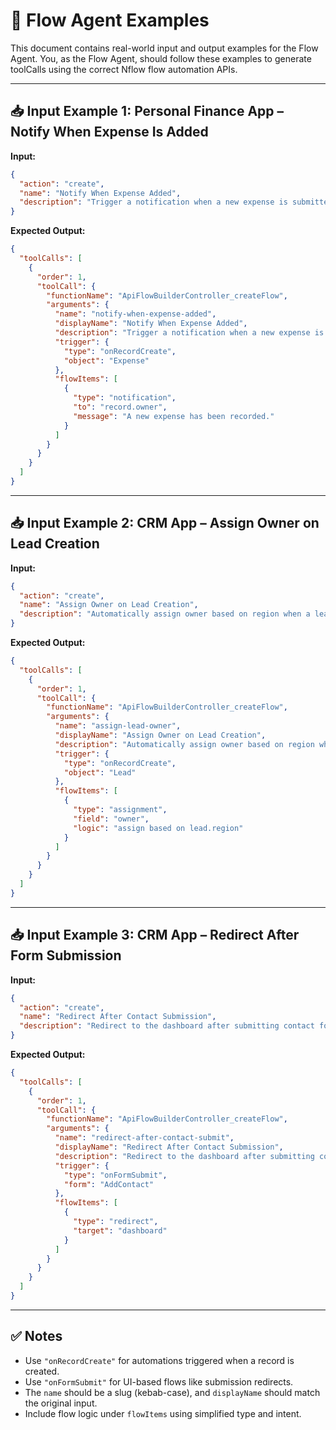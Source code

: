 # 🔁 Flow Agent Examples

This document contains real-world input and output examples for the Flow Agent. You, as the Flow Agent, should follow these examples to generate toolCalls using the correct Nflow flow automation APIs.

---

## 📥 Input Example 1: Personal Finance App – Notify When Expense Is Added

**Input:**

```json
{
  "action": "create",
  "name": "Notify When Expense Added",
  "description": "Trigger a notification when a new expense is submitted"
}
```

**Expected Output:**

```json
{
  "toolCalls": [
    {
      "order": 1,
      "toolCall": {
        "functionName": "ApiFlowBuilderController_createFlow",
        "arguments": {
          "name": "notify-when-expense-added",
          "displayName": "Notify When Expense Added",
          "description": "Trigger a notification when a new expense is submitted",
          "trigger": {
            "type": "onRecordCreate",
            "object": "Expense"
          },
          "flowItems": [
            {
              "type": "notification",
              "to": "record.owner",
              "message": "A new expense has been recorded."
            }
          ]
        }
      }
    }
  ]
}
```

---

## 📥 Input Example 2: CRM App – Assign Owner on Lead Creation

**Input:**

```json
{
  "action": "create",
  "name": "Assign Owner on Lead Creation",
  "description": "Automatically assign owner based on region when a lead is created"
}
```

**Expected Output:**

```json
{
  "toolCalls": [
    {
      "order": 1,
      "toolCall": {
        "functionName": "ApiFlowBuilderController_createFlow",
        "arguments": {
          "name": "assign-lead-owner",
          "displayName": "Assign Owner on Lead Creation",
          "description": "Automatically assign owner based on region when a lead is created",
          "trigger": {
            "type": "onRecordCreate",
            "object": "Lead"
          },
          "flowItems": [
            {
              "type": "assignment",
              "field": "owner",
              "logic": "assign based on lead.region"
            }
          ]
        }
      }
    }
  ]
}
```

---

## 📥 Input Example 3: CRM App – Redirect After Form Submission

**Input:**

```json
{
  "action": "create",
  "name": "Redirect After Contact Submission",
  "description": "Redirect to the dashboard after submitting contact form"
}
```

**Expected Output:**

```json
{
  "toolCalls": [
    {
      "order": 1,
      "toolCall": {
        "functionName": "ApiFlowBuilderController_createFlow",
        "arguments": {
          "name": "redirect-after-contact-submit",
          "displayName": "Redirect After Contact Submission",
          "description": "Redirect to the dashboard after submitting contact form",
          "trigger": {
            "type": "onFormSubmit",
            "form": "AddContact"
          },
          "flowItems": [
            {
              "type": "redirect",
              "target": "dashboard"
            }
          ]
        }
      }
    }
  ]
}
```

---

## ✅ Notes

- Use `"onRecordCreate"` for automations triggered when a record is created.
- Use `"onFormSubmit"` for UI-based flows like submission redirects.
- The `name` should be a slug (kebab-case), and `displayName` should match the original input.
- Include flow logic under `flowItems` using simplified type and intent.
